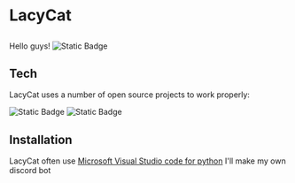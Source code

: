 # LacyCat
## 
 Hello guys!
![Static Badge](https://img.shields.io/badge/bulid-profile-red?style=plastic&logo=discord&logoColor=blue&label=Mydiscord&labelColor=white&link=https%3A%2F%2Fdiscordapp.com%2Fusers%2F888667076795961414)


## Tech

LacyCat uses a number of open source projects to work properly:

 ![Static Badge](https://img.shields.io/badge/bulid-for%20Python-yellow?style=flat-square&logo=Visual%20studio%20code&label=%20Visual%20studio%20code&labelColor=blue&https%3A%2F%2Fcode.visualstudio.com%2FDocs%2Flanguages%2FPython)
![Static Badge](https://img.shields.io/badge/bulid-for%20Javascript-red?style=flat-square&logo=javascript&logoColor=red&label=%20Visual%20studio%20code&labelColor=bluelink=https%3A%2F%2Fcode.visualstudio.com%2FDocs%2Flanguages%2Fjavascript)


## Installation

LacyCat often use [Microsoft Visual Studio code for python](https://code.visualstudio.com/docs/languages/python)
I'll make my own discord bot


